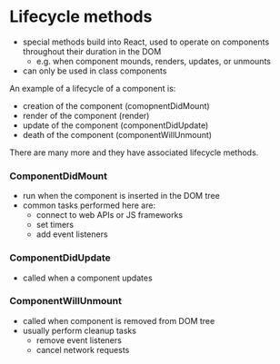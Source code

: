 # Lifecycle methods

- special methods build into React, used to operate on components throughout their duration in the DOM
    - e.g. when component mounds, renders, updates, or unmounts
- can only be used in class components

An example of a lifecycle of a component is:
- creation of the component (comopnentDidMount)
- render of the component (render)
- update of the component (componentDidUpdate)
- death of the component (componentWillUnmount)

There are many more and they have associated lifecycle methods.

<h3>ComponentDidMount</h3>

- run when the component is inserted in the DOM tree
- common tasks performed here are:
    - connect to web APIs or JS frameworks
    - set timers
    - add event listeners

<h3>ComponentDidUpdate</h3>

- called when a component updates

<h3>ComponentWillUnmount</h3>

- called when component is removed from DOM tree
- usually perform cleanup tasks
    - remove event listeners
    - cancel network requests